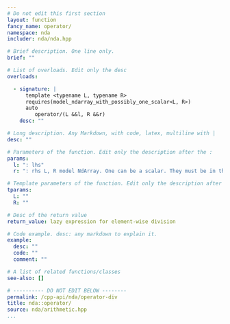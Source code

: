 ```yaml
---
# Do not edit this first section
layout: function
fancy_name: operator/
namespace: nda
includer: nda/nda.hpp

# Brief description. One line only.
brief: ""

# List of overloads. Edit only the desc
overloads:

  - signature: |
      template <typename L, typename R>
      requires(model_ndarray_with_possibly_one_scalar<L, R>)
      auto
         operator/(L &&l, R &&r)
    desc: ""

# Long description. Any Markdown, with code, latex, multiline with |
desc: ""

# Parameters of the function. Edit only the description after the :
params:
  l: ": lhs"
  r: ": rhs L, R model NdArray. One can be a scalar. They must be in the same algebra.     * if the algebra is 'M' for L, then R must be a scalar. matrix/matrix is disabled.       NB : we could rewrite it as matrix * inverse(matrix) as in triqs arrays, but this looks ambigous."

# Template parameters of the function. Edit only the description after the :
tparams:
  L: ""
  R: ""

# Desc of the return value
return_value: lazy expression for element-wise division

# Code example. desc: any markdown to explain it.
example:
  desc: ""
  code: ""
  comment: ""

# A list of related functions/classes
see-also: []

# ---------- DO NOT EDIT BELOW --------
permalink: /cpp-api/nda/operator-div
title: nda::operator/
source: nda/arithmetic.hpp
...
```


